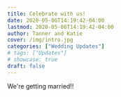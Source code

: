 ```yaml
---
title: Celebrate with us!
date: 2020-05-06T14:19:42-04:00
lastmod: 2020-05-06T14:19:42-04:00
author: Tanner and Katie
cover: /img/intro.jpg
categories: ["Wedding Updates"]
# tags: ["Updates"]
# showcase: true
draft: false
---
```


We're getting married!!